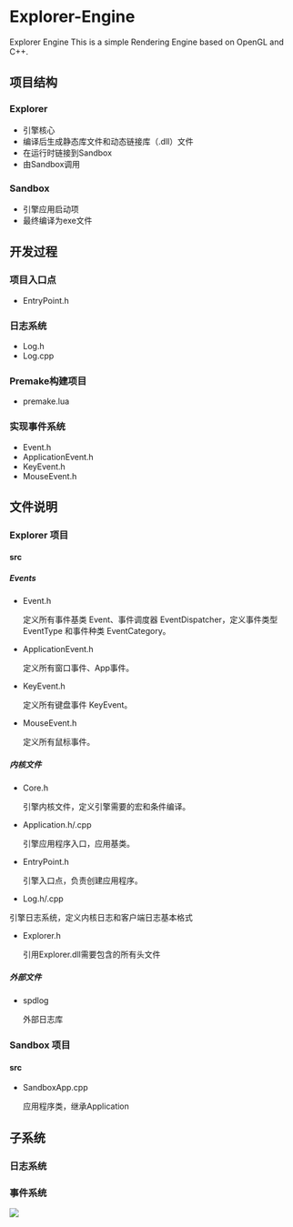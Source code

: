 # Explorer-Engine

Explorer Engine This is a simple Rendering Engine based on OpenGL and C++.

## 项目结构

### Explorer

- 引擎核心
- 编译后生成静态库文件和动态链接库（.dll）文件
- 在运行时链接到Sandbox
- 由Sandbox调用

### Sandbox

- 引擎应用启动项
- 最终编译为exe文件

## 开发过程

### 项目入口点

- EntryPoint.h

### 日志系统

- Log.h
- Log.cpp

### Premake构建项目

- premake.lua

### 实现事件系统

- Event.h
- ApplicationEvent.h
- KeyEvent.h
- MouseEvent.h

## 文件说明

### Explorer 项目

#### src

##### Events

* Event.h

  定义所有事件基类 Event、事件调度器 EventDispatcher，定义事件类型 EventType 和事件种类 EventCategory。

* ApplicationEvent.h

  定义所有窗口事件、App事件。

* KeyEvent.h

  定义所有键盘事件 KeyEvent。

* MouseEvent.h

  定义所有鼠标事件。

##### 内核文件

- Core.h

  引擎内核文件，定义引擎需要的宏和条件编译。

- Application.h/.cpp

  引擎应用程序入口，应用基类。

- EntryPoint.h

  引擎入口点，负责创建应用程序。

-  Log.h/.cpp

  引擎日志系统，定义内核日志和客户端日志基本格式

- Explorer.h

  引用Explorer.dll需要包含的所有头文件

##### 外部文件

- spdlog

  外部日志库

### Sandbox 项目

#### src

- SandboxApp.cpp

  应用程序类，继承Application

## 子系统

### 日志系统

### 事件系统

![](E:\毕业设计\Explorer\事件系统.png)

